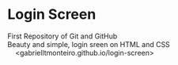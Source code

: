 # Login Screen
 First Repository of Git and GitHub </br>
 Beauty and simple, login sreen on HTML and CSS</br>
  &nbsp; &nbsp; <gabrielltmonteiro.github.io/login-screen>
